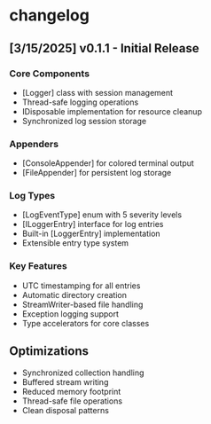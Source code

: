 # changelog

## [3/15/2025] v0.1.1 - Initial Release

### Core Components
- [Logger] class with session management
- Thread-safe logging operations
- IDisposable implementation for resource cleanup
- Synchronized log session storage

### Appenders
- [ConsoleAppender] for colored terminal output
- [FileAppender] for persistent log storage

### Log Types
- [LogEventType] enum with 5 severity levels
- [ILoggerEntry] interface for log entries
- Built-in [LoggerEntry] implementation
- Extensible entry type system

### Key Features
- UTC timestamping for all entries
- Automatic directory creation
- StreamWriter-based file handling
- Exception logging support
- Type accelerators for core classes

## Optimizations
- Synchronized collection handling
- Buffered stream writing
- Reduced memory footprint
- Thread-safe file operations
- Clean disposal patterns
